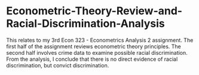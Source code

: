 # Econometric-Theory-Review-and-Racial-Discrimination-Analysis
This relates to my 3rd Econ 323 - Econometrics Analysis 2 assignment. The first half of the assignment reviews econometric theory principles. The second half involves crime data to examine possible racial discrimination. From the analysis, I conclude that there is no direct evidence of racial discrimination, but convict discrimination.  
